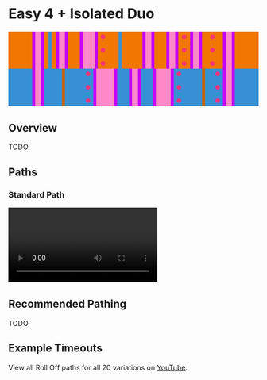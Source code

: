 # Easy 4 + Isolated Duo

![Easy 4 + Isolated Duo](../images/variations/easy-4-isolated-duo.jpg)

## Overview

TODO

## Paths

### Standard Path

<video controls>
  <source src="../../images/variations/easy-4-isolated-duo-standard-path.mp4" type="video/mp4">
</video>

## Recommended Pathing

TODO

## Example Timeouts

View all Roll Off paths for all 20 variations on [YouTube](https://www.youtube.com/playlist?list=PLG_QNSp9ZgJLWYSNl4vY26VJCZeOQHO1F).
